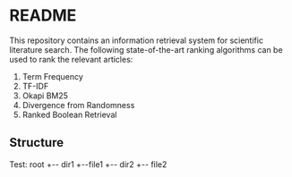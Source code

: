README
======
This repository contains an information retrieval system for scientific literature search. The following state-of-the-art ranking algorithms can be used to rank the relevant articles:

1. Term Frequency
2. TF-IDF
3. Okapi BM25
4. Divergence from Randomness
5. Ranked Boolean Retrieval

## Structure

Test:
root
+-- dir1
    +--file1
+-- dir2
    +-- file2
